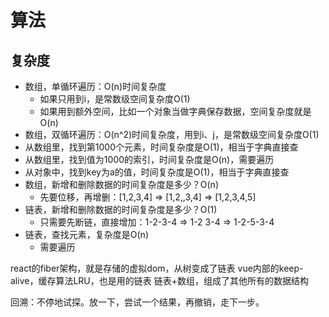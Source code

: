 # 算法


## 复杂度

- 数组，单循环遍历：O(n)时间复杂度
    - 如果只用到i，是常数级空间复杂度O(1)
    - 如果用到额外空间，比如一个对象当做字典保存数据，空间复杂度就是O(n)
- 数组，双循环遍历：O(n^2)时间复杂度，用到i、j，是常数级空间复杂度O(1)
- 从数组里，找到第1000个元素，时间复杂度是O(1)，相当于字典直接查
- 从数组里，找到值为1000的索引，时间复杂度是O(n)，需要遍历
- 从对象中，找到key为a的值，时间复杂度是O(1)，相当于字典直接查
- 数组，新增和删除数据的时间复杂度是多少？O(n)
    - 先要位移，再增删：[1,2,3,4] => [1,2,,3,4] => [1,2,3,4,5]
- 链表，新增和删除数据的时间复杂度是多少？O(1)
    - 只需要先断链，直接增加：1-2-3-4 => 1-2 3-4 => 1-2-5-3-4
- 链表，查找元素，复杂度是O(n)
    - 需要遍历


react的fiber架构，就是存储的虚拟dom，从树变成了链表
vue内部的keep-alive，缓存算法LRU，也是用的链表
链表+数组，组成了其他所有的数据结构


回溯：不停地试探。放一下，尝试一个结果，再撤销，走下一步。


